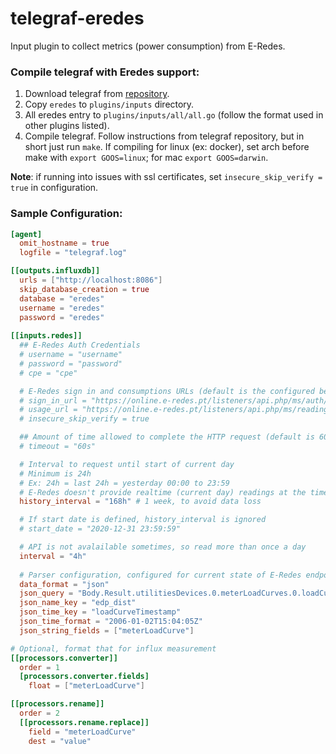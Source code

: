# telegraf-eredes

Input plugin to collect metrics (power consumption) from E-Redes.

### Compile telegraf with Eredes support:

1. Download telegraf from [repository](https://github.com/influxdata/telegraf). 
2. Copy `eredes` to `plugins/inputs` directory.
3. All eredes entry to `plugins/inputs/all/all.go` (follow the format used in other plugins listed).
4. Compile telegraf. Follow instructions from telegraf repository, but in short just run `make`. If compiling for linux (ex: docker), set arch before make with `export GOOS=linux`; for mac `export GOOS=darwin`.

**Note**: if running into issues with ssl certificates, set `insecure_skip_verify = true` in configuration.

### Sample Configuration:

```toml
[agent]
  omit_hostname = true
  logfile = "telegraf.log"

[[outputs.influxdb]]
  urls = ["http://localhost:8086"]
  skip_database_creation = true
  database = "eredes"
  username = "eredes"
  password = "eredes"
  
[[inputs.redes]]
  ## E-Redes Auth Credentials
  # username = "username"
  # password = "password"
  # cpe = "cpe"

  # E-Redes sign in and consumptions URLs (default is the configured below)
  # sign_in_url = "https://online.e-redes.pt/listeners/api.php/ms/auth/auth/signin"
  # usage_url = "https://online.e-redes.pt/listeners/api.php/ms/reading/data-usage/sysgrid/get"
  # insecure_skip_verify = true

  ## Amount of time allowed to complete the HTTP request (default is 60s)
  # timeout = "60s"

  # Interval to request until start of current day
  # Minimum is 24h
  # Ex: 24h = last 24h = yesterday 00:00 to 23:59
  # E-Redes doesn't provide realtime (current day) readings at the time
  history_interval = "168h" # 1 week, to avoid data loss

  # If start date is defined, history_interval is ignored
  # start_date = "2020-12-31 23:59:59"

  # API is not avalailable sometimes, so read more than once a day
  interval = "4h"
  
  # Parser configuration, configured for current state of E-Redes endpoints
  data_format = "json"
  json_query = "Body.Result.utilitiesDevices.0.meterLoadCurves.0.loadCurves"
  json_name_key = "edp_dist"
  json_time_key = "loadCurveTimestamp"
  json_time_format = "2006-01-02T15:04:05Z"
  json_string_fields = ["meterLoadCurve"]

# Optional, format that for influx measurement
[[processors.converter]]
  order = 1
  [processors.converter.fields]
    float = ["meterLoadCurve"]

[[processors.rename]]
  order = 2
  [[processors.rename.replace]]
    field = "meterLoadCurve"
    dest = "value"
```
